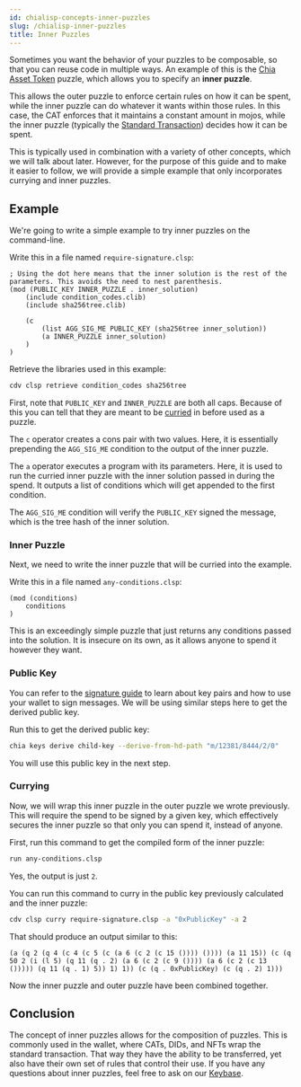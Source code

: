 ```yaml
---
id: chialisp-concepts-inner-puzzles
slug: /chialisp-inner-puzzles
title: Inner Puzzles
---
```


Sometimes you want the behavior of your puzzles to be composable, so that you can reuse code in multiple ways. An example of this is the [Chia Asset Token](https://chialisp.com/docs/puzzles/cats) puzzle, which allows you to specify an **inner puzzle**.

This allows the outer puzzle to enforce certain rules on how it can be spent, while the inner puzzle can do whatever it wants within those rules. In this case, the CAT enforces that it maintains a constant amount in mojos, while the inner puzzle (typically the [Standard Transaction](https://chialisp.com/docs/standard_transaction/)) decides how it can be spent.

This is typically used in combination with a variety of other concepts, which we will talk about later. However, for the purpose of this guide and to make it easier to follow, we will provide a simple example that only incorporates currying and inner puzzles.

## Example

We're going to write a simple example to try inner puzzles on the command-line.

Write this in a file named `require-signature.clsp`:

```chialisp title="require-signature.clsp"
; Using the dot here means that the inner solution is the rest of the parameters. This avoids the need to nest parenthesis.
(mod (PUBLIC_KEY INNER_PUZZLE . inner_solution)
    (include condition_codes.clib)
    (include sha256tree.clib)

    (c
        (list AGG_SIG_ME PUBLIC_KEY (sha256tree inner_solution))
        (a INNER_PUZZLE inner_solution)
    )
)
```

Retrieve the libraries used in this example:

```bash
cdv clsp retrieve condition_codes sha256tree
```

First, note that `PUBLIC_KEY` and `INNER_PUZZLE` are both all caps. Because of this you can tell that they are meant to be [curried](/guides/chialisp-currying) in before used as a puzzle.

The `c` operator creates a cons pair with two values. Here, it is essentially prepending the `AGG_SIG_ME` condition to the output of the inner puzzle.

The `a` operator executes a program with its parameters. Here, it is used to run the curried inner puzzle with the inner solution passed in during the spend. It outputs a list of conditions which will get appended to the first condition.

The `AGG_SIG_ME` condition will verify the `PUBLIC_KEY` signed the message, which is the tree hash of the inner solution.

### Inner Puzzle

Next, we need to write the inner puzzle that will be curried into the example.

Write this in a file named `any-conditions.clsp`:

```chialisp title="any-conditions.clsp"
(mod (conditions)
    conditions
)
```

This is an exceedingly simple puzzle that just returns any conditions passed into the solution. It is insecure on its own, as it allows anyone to spend it however they want.

### Public Key

You can refer to the [signature guide](/guides/chialisp-bls-signatures) to learn about key pairs and how to use your wallet to sign messages. We will be using similar steps here to get the derived public key.

Run this to get the derived public key:

```bash
chia keys derive child-key --derive-from-hd-path "m/12381/8444/2/0"
```

You will use this public key in the next step.

### Currying

Now, we will wrap this inner puzzle in the outer puzzle we wrote previously. This will require the spend to be signed by a given key, which effectively secures the inner puzzle so that only you can spend it, instead of anyone.

First, run this command to get the compiled form of the inner puzzle:

```bash
run any-conditions.clsp
```

Yes, the output is just `2`.

You can run this command to curry in the public key previously calculated and the inner puzzle:

```bash
cdv clsp curry require-signature.clsp -a "0xPublicKey" -a 2
```

That should produce an output similar to this:

```chialisp
(a (q 2 (q 4 (c 4 (c 5 (c (a 6 (c 2 (c 15 ()))) ()))) (a 11 15)) (c (q 50 2 (i (l 5) (q 11 (q . 2) (a 6 (c 2 (c 9 ()))) (a 6 (c 2 (c 13 ())))) (q 11 (q . 1) 5)) 1) 1)) (c (q . 0xPublicKey) (c (q . 2) 1)))
```

Now the inner puzzle and outer puzzle have been combined together.

## Conclusion

The concept of inner puzzles allows for the composition of puzzles. This is commonly used in the wallet, where CATs, DIDs, and NFTs wrap the standard transaction. That way they have the ability to be transferred, yet also have their own set of rules that control their use. If you have any questions about inner puzzles, feel free to ask on our [Keybase](https://keybase.io/team/chia_network.public).

